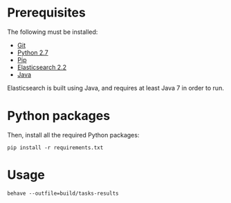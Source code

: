 # Prerequisites

The following must be installed:

* [Git](https://git-scm.com/downloads)
* [Python 2.7](https://www.python.org/downloads/)
* [Pip](https://pip.pypa.io/en/stable/installing/)
* [Elasticsearch 2.2](https://www.elastic.co/downloads/elasticsearch)
* [Java](http://www.oracle.com/technetwork/java/javase/downloads/index.html)

Elasticsearch is built using Java, and requires at least Java 7 in order to run. 

# Python packages

Then, install all the required Python packages:

`pip install -r requirements.txt`

# Usage

`behave --outfile=build/tasks-results`
